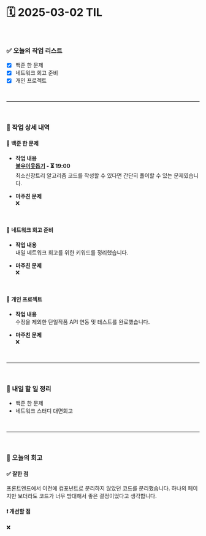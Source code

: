 # 🗓️ 2025-03-02 TIL

<br>

### ✅ 오늘의 작업 리스트  
- [x] 백준 한 문제
- [x] 네트워크 회고 준비
- [x] 개인 프로젝트  

<br>

---

<br>

### 📌 작업 상세 내역  

#### 🔹 백준 한 문제
- **작업 내용**<br>
**[불우이웃돕기](https://www.acmicpc.net/problem/1414) - ⏳ 19:00**<br>
최소신장트리 알고리즘 코드를 작성할 수 있다면 간단히 풀이할 수 있는 문제였습니다.

- **마주친 문제**<br>
❌

<br>

#### 🔹 네트워크 회고 준비
- **작업 내용**<br>
내일 네트워크 회고를 위한 키워드를 정리했습니다.

- **마주친 문제**<br>
❌

<br>

#### 🔹 개인 프로젝트  
- **작업 내용**<br>
수정을 제외한 단일작품 API 연동 및 테스트를 완료했습니다.

- **마주친 문제**<br>
❌

<br>

---

<br>

### 🚀 내일 할 일 정리  

- 백준 한 문제
- 네트워크 스터디 대면회고

<br>

---

<br>

### 🧐 오늘의 회고  

#### ✅ 잘한 점
프론트엔드에서 이전에 컴포넌트로 분리하지 않았던 코드를 분리했습니다. 하나의 페이지만 보더라도 코드가 너무 방대해서 좋은 결정이었다고 생각합니다.

#### ❗ 개선할 점
❌



<br><br><br>